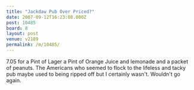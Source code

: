 ```yaml
---
title: "Jackdaw Pub Over Priced?"
date: 2007-09-12T16:23:08.000Z
post: 10485
board: 8
layout: post
venue: v2189
permalink: /m/10485/
---
```

7.05 for a Pint of Lager a Pint of Orange Juice and lemonade and a packet of peanuts. The Americans who seemed to flock to the lifeless and tacky pub maybe used to being ripped off but I certainly wasn't. Wouldn't go again.
